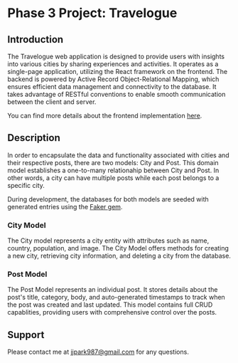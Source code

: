# Phase 3 Project: Travelogue

## Introduction

The Travelogue web application is designed to provide users with insights into various cities by sharing experiences and activities. It operates as a single-page application, utilizing the React framework on the frontend. The backend is powered by Active Record Object-Relational Mapping, which ensures efficient data management and connectivity to the database. It takes advantage of RESTful conventions to enable smooth communication between the client and server.

You can find more details about the frontend implementation [here](https://github.com/jjpark987/phase-3-project-frontend).

## Description

In order to encapsulate the data and functionality associated with cities and their respective posts, there are two models: City and Post. This domain model establishes a one-to-many relationahip between City and Post. In other words, a city can have multiple posts while each post belongs to a specific city.

During development, the databases for both models are seeded with generated entries using the [Faker gem](https://github.com/faker-ruby/faker).

### City Model

The City model represents a city entity with attributes such as name, country, population, and image. The City Model offers methods for creating a new city, retrieving city information, and deleting a city from the database.

### Post Model

The Post Model represents an individual post. It stores details about the post's title, category, body, and auto-generated timestamps to track when the post was created and last updated. This model contains full CRUD capablities, providing users with comprehensive control over the posts.

## Support

Please contact me at jjpark987@gmail.com for any questions.
